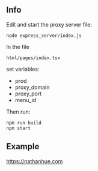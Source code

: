 ## Info

Edit and start the proxy server file:  

	node express_server/index.js  

In the file  
 
	html/pages/index.tsx  

set variables:  
 - prod  
 - proxy_domain  
 - proxy_port  
 - menu_id  

Then run:
    
	npm run build      
	npm start    

## Example  

https://nathanhue.com
